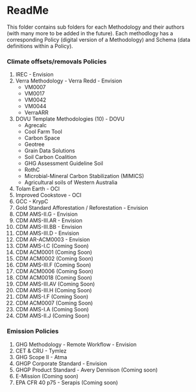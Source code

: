 # ReadMe

This folder contains sub folders for each Methodology and their authors (with many more to be added in the future). Each methodlogy has a corresponding Policy (digital version of a Methodology) and Schema (data definitions within a Policy).

### Climate offsets/removals Policies

1. IREC - Envision
2. Verra Methodology - Verra Redd - Envision
   - VM0007
   - VM0017
   - VM0042
   - VM0044
   - VerraARR
4. DOVU Template Methodologies (10) - DOVU
   - Agrecalc
   - Cool Farm Tool
   - Carbon Space
   - Geotree
   - Grain Data Solutions
   - Soil Carbon Coalition
   - GHG Assessment Guideline Soil
   - RothC
   - Microbial-Mineral Carbon Stabilization (MIMICS)
   - Agricultural soils of Western Australia
5. Tolam Earth - OCI
6. Improved Cookstove - OCI
7. GCC - KrypC
8. Gold Standard Afforestation / Reforestation - Envision
9. CDM AMS-II.G - Envision
10. CDM AMS-III.AR - Envision
11. CDM AMS-III.BB - Envision
12. CDM AMS-III.D - Envision
13. CDM AR-ACM0003 - Envision
14. CDM AMS-I.C (Coming Soon)
15. CDM ACM0001 (Coming Soon)
16. CDM ACM0002 (Coming Soon)
17. CDM AMS-III.F (Coming Soon)
18. CDM ACM0006 (Coming Soon)
19. CDM ACM0018 (Coming Soon)
20. CDM AMS-III.AV (Coming Soon)
21. CDM AMS-III.H (Coming Soon)
22. CDM AMS-I.F (Coming Soon)
23. CDM ACM0007 (Coming Soon)
24. CDM AMS-I.A (Coming Soon)
25. CDM AMS-II.J (Coming Soon)

### Emission Policies

1. GHG Methodology - Remote Workflow - Envision
2. CET & CRU - Tymlez
3. GHG Scope II - Atma
4. GHGP Corporate Standard - Envision
5. GHGP Product Standard - Avery Dennison (Coming soon)
6. E-Mission (Coming soon)
7. EPA CFR 40 p75 - Serapis (Coming soon)
